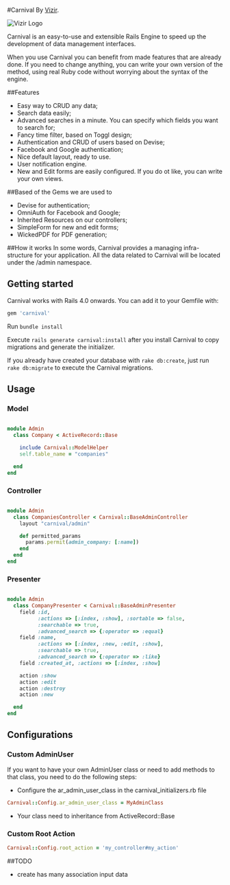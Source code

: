 #Carnival
By [Vizir](http://vizir.com.br/).

![Vizir Logo](http://vizir.com.br/wp-content/themes/vizir/images/logo.png)

Carnival is an easy-to-use and extensible Rails Engine to speed up the development of data management interfaces.

When you use Carnival you can benefit from made features that are already done. If you need to change anything, you can write your own version of the method, using real Ruby code without worrying about the syntax of the engine.

##Features

* Easy way to CRUD any data;
* Search data easily;
* Advanced searches in a minute. You can specify which fields you want to search for;
* Fancy time filter, based on Toggl design;
* Authentication and CRUD of users based on Devise;
* Facebook and Google authentication;
* Nice default layout, ready to use.
* User notification engine.
* New and Edit forms are easily configured. If you do ot like, you can write your own views.

##Based of the Gems we are used to
* Devise for authentication;
* OmniAuth for Facebook and Google;
* Inherited Resources on our controllers;
* SimpleForm for new and edit forms;
* WickedPDF for PDF generation;

##How it works
In some words, Carnival provides a managing infra-structure for your application. All the data related to Carnival will be located under the /admin namespace.


## Getting started

Carnival works with Rails 4.0 onwards. You can add it to your Gemfile with:

```ruby
gem 'carnival'
```

Run `bundle install`


Execute `rails generate carnival:install` after you install Carnival to copy migrations and generate the initializer.

If you already have created your database with `rake db:create`, just run `rake db:migrate` to execute the Carnival migrations.


## Usage

### Model

```ruby

module Admin
  class Company < ActiveRecord::Base

    include Carnival::ModelHelper
    self.table_name = "companies"

  end
end

```

### Controller

```ruby

module Admin
  class CompaniesController < Carnival::BaseAdminController
    layout "carnival/admin"

    def permitted_params
      params.permit(admin_company: [:name])
    end
  end
end

```

### Presenter

```ruby

module Admin
  class CompanyPresenter < Carnival::BaseAdminPresenter
    field :id,
          :actions => [:index, :show], :sortable => false,
          :searchable => true,
          :advanced_search => {:operator => :equal}
    field :name,
          :actions => [:index, :new, :edit, :show],
          :searchable => true,
          :advanced_search => {:operator => :like}
    field :created_at, :actions => [:index, :show]

    action :show
    action :edit
    action :destroy
    action :new

  end
end
```

## Configurations

### Custom AdminUser

If you want to have your own AdminUser class or need to add methods to that class, you need to do the following steps:

- Configure the ar\_admin\_user\_class in the carnival\_initializers.rb file

``` ruby
Carnival::Config.ar_admin_user_class = MyAdminClass
```

- Your class need to inheritance from ActiveRecord::Base

### Custom Root Action

``` ruby
Carnival::Config.root_action = 'my_controller#my_action'
```
##TODO
* create has many association input data
